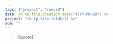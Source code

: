 ```yaml
---
tags: ["project", "record"]
date: <% tp.file.creation_date("YYYY-MM-DD") %>
project: "<% tp.file.folder() %>" 
sum: ""
---
```


> [!quote]

